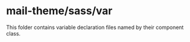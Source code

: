 # mail-theme/sass/var

This folder contains variable declaration files named by their component class.
